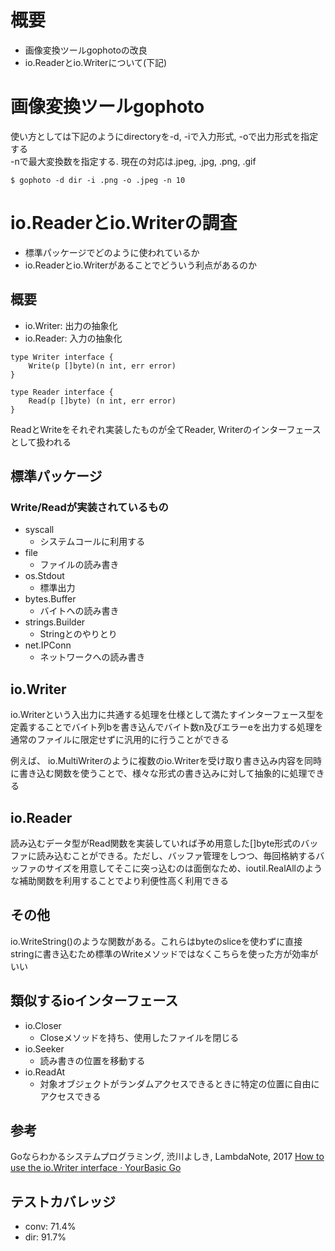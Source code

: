 # 概要
* 画像変換ツールgophotoの改良
* io.Readerとio.Writerについて(下記)

# 画像変換ツールgophoto
使い方としては下記のようにdirectoryを-d, -iで入力形式, -oで出力形式を指定する  
-nで最大変換数を指定する. 現在の対応は.jpeg, .jpg, .png, .gif
```shell
$ gophoto -d dir -i .png -o .jpeg -n 10
```


# io.Readerとio.Writerの調査
* 標準パッケージでどのように使われているか
* io.Readerとio.Writerがあることでどういう利点があるのか

## 概要
* io.Writer: 出力の抽象化
* io.Reader: 入力の抽象化

```golang
type Writer interface {
	Write(p []byte)(n int, err error)
}
```

```golang
type Reader interface {
	Read(p []byte) (n int, err error)
}
```

ReadとWriteをそれぞれ実装したものが全てReader, Writerのインターフェースとして扱われる

## 標準パッケージ
### Write/Readが実装されているもの
* syscall
	* システムコールに利用する
* file
	* ファイルの読み書き
* os.Stdout
	* 標準出力
* bytes.Buffer
	* バイトへの読み書き
* strings.Builder
	* Stringとのやりとり
* net.IPConn
	* ネットワークへの読み書き

## io.Writer
io.Writerという入出力に共通する処理を仕様として満たすインターフェース型を定義することでバイト列bを書き込んでバイト数n及びエラーeを出力する処理を通常のファイルに限定せずに汎用的に行うことができる

例えば、
io.MultiWriterのように複数のio.Writerを受け取り書き込み内容を同時に書き込む関数を使うことで、様々な形式の書き込みに対して抽象的に処理できる

## io.Reader
読み込むデータ型がRead関数を実装していれば予め用意した[]byte形式のバッファに読み込むことができる。ただし、バッファ管理をしつつ、毎回格納するバッファのサイズを用意してそこに突っ込むのは面倒なため、ioutil.RealAllのような補助関数を利用することでより利便性高く利用できる

## その他
io.WriteString()のような関数がある。これらはbyteのsliceを使わずに直接stringに書き込むため標準のWriteメソッドではなくこちらを使った方が効率がいい

## 類似するioインターフェース
* io.Closer
	* Closeメソッドを持ち、使用したファイルを閉じる
* io.Seeker
	* 読み書きの位置を移動する
* io.ReadAt
	* 対象オブジェクトがランダムアクセスできるときに特定の位置に自由にアクセスできる

## 参考
Goならわかるシステムプログラミング, 渋川よしき, LambdaNote, 2017
[How to use the io.Writer interface · YourBasic Go](https://yourbasic.org/golang/io-writer-interface-explained/)

## テストカバレッジ
- conv: 71.4%
- dir: 91.7%